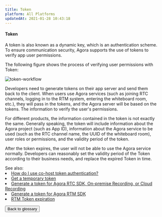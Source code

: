 ```yaml
---
title: Token
platform: All Platforms
updatedAt: 2021-01-28 10:43:18
---
```

#### <a name="token"></a>**Token**

A token is also known as a dynamic key, which is an authentication scheme. To ensure communication security, Agora supports the use of tokens to verify app user permissions.

The following figure shows the process of verifying user permissions with Token:

![token-workflow](/Users/wangjie/Desktop/token-workflow.png)

Developers need to generate tokens on their app server and send them back to the client. When users use Agora services (such as joining RTC channels, logging in to the RTM system, entering the whiteboard room, etc.), they will pass in the tokens, and the Agora server will be based on the tokens. The information to verify the user's permissions.

For different products, the information contained in the token is not exactly the same. Generally speaking, the token will include information about the Agora project (such as App ID), information about the Agora service to be used (such as the RTC channel name, the UUID of the whiteboard room), user roles or permissions, and the validity period of the token.

After the token expires, the user will not be able to use the Agora service normally. Developers can reasonably set the validity period of the Token according to their business needs, and replace the expired Token in time.

<div class="alert info">See also:<li><a href="https://docs.agora.io/cn/Interactive%20Broadcast/faq/appid_to_token">How do I use co-host token authentication?</a></li><li><a href="https://docs.agora.io/cn/Agora%20Platform/token#temptoken">Get a temporary token</a></li><li><a href="https://docs.agora.io/cn/Interactive%20Broadcast/token_server">Generate a token for Agora RTC SDK, On-premise Recording, or Cloud Recording</a></li><li><a href="https://docs.agora.io/cn/Real-time-Messaging/rtm_token">Generate a token for Agora RTM SDK</a></li><li><a href="https://docs.agora.io/cn/whiteboard/whiteboard_token_overview">RTM Token expiration</a></li>
</div>

<a href="./terms"><button>Back to glossary</button></a>